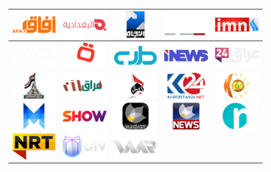 | ![](https://raw.githubusercontent.com/RevGear/logo/master/Countries/IQ/AfaqTV.png)| ![](https://raw.githubusercontent.com/RevGear/logo/master/Countries/IQ/Albaghdadia.png)| ![](https://raw.githubusercontent.com/RevGear/logo/master/Countries/IQ/AlEtejah.png)| ![](https://raw.githubusercontent.com/RevGear/logo/master/Countries/IQ/AlHurra.png)| ![](https://raw.githubusercontent.com/RevGear/logo/master/Countries/IQ/AlIraqiyaNews.png)| 
|:---:|:---:|:---:|:---:|:---:| 
| ![](https://raw.githubusercontent.com/RevGear/logo/master/Countries/IQ/AlSharqiya.png)| ![](https://raw.githubusercontent.com/RevGear/logo/master/Countries/IQ/Alsumaria.png)| ![](https://raw.githubusercontent.com/RevGear/logo/master/Countries/IQ/DijlahTarab.png)| ![](https://raw.githubusercontent.com/RevGear/logo/master/Countries/IQ/INews.png)| ![](https://raw.githubusercontent.com/RevGear/logo/master/Countries/IQ/Iraq24.png)| 
| ![](https://raw.githubusercontent.com/RevGear/logo/master/Countries/IQ/IraqFuture.png)| ![](https://raw.githubusercontent.com/RevGear/logo/master/Countries/IQ/IraqNow.png)| ![](https://raw.githubusercontent.com/RevGear/logo/master/Countries/IQ/KarbalaTV.png)| ![](https://raw.githubusercontent.com/RevGear/logo/master/Countries/IQ/Kurdistan24.png)| ![](https://raw.githubusercontent.com/RevGear/logo/master/Countries/IQ/KurdistanTV.png)| 
| ![](https://raw.githubusercontent.com/RevGear/logo/master/Countries/IQ/KurdMaxMusic.png)| ![](https://raw.githubusercontent.com/RevGear/logo/master/Countries/IQ/KurdMaxShow.png)| ![](https://raw.githubusercontent.com/RevGear/logo/master/Countries/IQ/Kurdsat.png)| ![](https://raw.githubusercontent.com/RevGear/logo/master/Countries/IQ/KurdsatNews.png)| ![](https://raw.githubusercontent.com/RevGear/logo/master/Countries/IQ/NetTV.png)| 
| ![](https://raw.githubusercontent.com/RevGear/logo/master/Countries/IQ/NRT.png)| ![](https://raw.githubusercontent.com/RevGear/logo/master/Countries/IQ/UTV.png)| ![](https://raw.githubusercontent.com/RevGear/logo/master/Countries/IQ/WaarTV.png) | 
